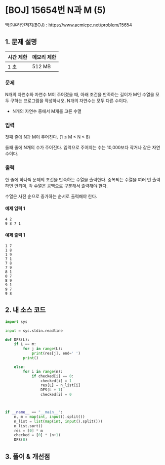 # [BOJ] 15654번 N과 M (5)

백준온라인저지(BOJ) :  https://www.acmicpc.net/problem/15654


## 1. 문제 설명

| 시간 제한 | 메모리 제한 | 
| :-------- | :---------- |
| 1 초      | 512 MB      | 

### 문제

N개의 자연수와 자연수 M이 주어졌을 때, 아래 조건을 만족하는 길이가 M인 수열을 모두 구하는 프로그램을 작성하시오. N개의 자연수는 모두 다른 수이다.

- N개의 자연수 중에서 M개를 고른 수열

### 입력

첫째 줄에 N과 M이 주어진다. (1 ≤ M ≤ N ≤ 8)

둘째 줄에 N개의 수가 주어진다. 입력으로 주어지는 수는 10,000보다 작거나 같은 자연수이다.

### 출력

한 줄에 하나씩 문제의 조건을 만족하는 수열을 출력한다. 중복되는 수열을 여러 번 출력하면 안되며, 각 수열은 공백으로 구분해서 출력해야 한다.

수열은 사전 순으로 증가하는 순서로 출력해야 한다.

#### 예제 입력 1

```
4 2
9 8 7 1
```

#### 예제 출력 1

```
1 7
1 8
1 9
7 1
7 8
7 9
8 1
8 7
8 9
9 1
9 7
9 8
```


## 2. 내 소스 코드

```python
import sys

input = sys.stdin.readline

def DFS(L):
    if L == m:
        for j in range(L):
            print(res[j], end=' ')
        print()

    else:
        for i in range(n):
            if checked[i] == 0:
                checked[i] = 1
                res[L] = n_list[i]
                DFS(L + 1)
                checked[i] = 0



if __name__ == "__main__":
    n, m = map(int, input().split())
    n_list = list(map(int, input().split()))
    n_list.sort()
    res = [0] * m
    checked = [0] * (n+1)
    DFS(0)
```



## 3. 풀이 & 개선점

```python

```